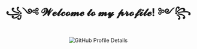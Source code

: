 <div id="header" align="center">
  <h1> ꧁༺ 𝓦𝓮𝓵𝓬𝓸𝓶𝓮 𝓽𝓸 𝓶𝔂 𝓹𝓻𝓸𝓯𝓲𝓵𝓮! ༻꧂ </h1>
</div>

<div id="CenterStatistics_Contributions" align="center">
  <img src="http://github-profile-summary-cards.vercel.app/api/cards/profile-details?username=NikoirDevelopment&theme=vue" alt="GitHub Profile Details" />
</div>
